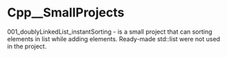 # Cpp__SmallProjects

001_doublyLinkedList_instantSorting - is a small project that can sorting elements in list while adding elements. Ready-made std::list were not used in the project.
